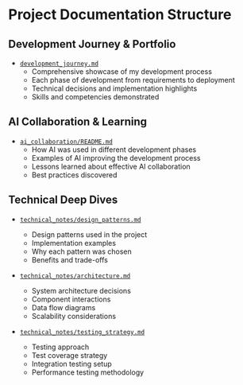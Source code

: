 # Project Documentation Structure

## Development Journey & Portfolio

- [`development_journey.md`](../notes/development_journey.md)
  - Comprehensive showcase of my development process
  - Each phase of development from requirements to deployment
  - Technical decisions and implementation highlights
  - Skills and competencies demonstrated

## AI Collaboration & Learning

- [`ai_collaboration/README.md`](../notes/ai_collaboration/README.md)
  - How AI was used in different development phases
  - Examples of AI improving the development process
  - Lessons learned about effective AI collaboration
  - Best practices discovered

## Technical Deep Dives

- [`technical_notes/design_patterns.md`](../notes/technical_notes/design_patterns.md)

  - Design patterns used in the project
  - Implementation examples
  - Why each pattern was chosen
  - Benefits and trade-offs

- [`technical_notes/architecture.md`](../notes/technical_notes/architecture.md)

  - System architecture decisions
  - Component interactions
  - Data flow diagrams
  - Scalability considerations

- [`technical_notes/testing_strategy.md`](../notes/technical_notes/testing_strategy.md)
  - Testing approach
  - Test coverage strategy
  - Integration testing setup
  - Performance testing methodology
